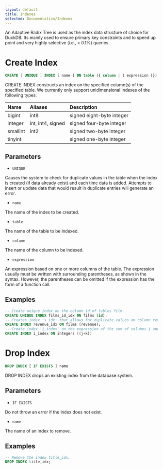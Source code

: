 ```yaml
---
layout: default
title: Indexes
selected: Documentation/Indexes
---
```

An Adaptive Radix Tree is used as the index data structure of choice for DuckDB. Its mainly used to ensure primary key constraints and to speed up point and very highly selective (i.e., < 0.1%) queries.

# Create Index
```sql
CREATE [ UNIQUE ] INDEX [ name ] ON table ({ column | ( expression )})
```
CREATE INDEX constructs an index on the specified column(s) of the specified table. We currently only support unidimensional indexes of the following types:

| Name | Aliases | Description |
|:---|:---|:---|
| bigint | int8 | signed eight-byte integer |
| integer | int, int4, signed | signed four-byte integer |
| smallint | int2 | signed two-byte integer|
| tinyint |   | signed one-byte integer|

## Parameters

* `UNIQUE`

Causes the system to check for duplicate values in the table when the index is created (if data already exist) and each time data is added. Attempts to insert or update data that would result in duplicate entries will generate an error.

* `name`

The name of the index to be created.

* `table`

The name of the table to be indexed.

* `column`

The name of the column to be indexed.

* `expression`

An expression based on one or more columns of the table. The expression usually must be written with surrounding parentheses, as shown in the syntax. However, the parentheses can be omitted if the expression has the form of a function call.

## Examples

```sql
-- Create unique index on the column id of tables film.
CREATE UNIQUE INDEX films_id_idx ON films (id);
-- Creates index 's_idx' that allows for duplicate values on column revenue of films.
CREATE INDEX revenue_idx ON films (revenue);
-- Create index 'i_index' on the expression of the sum of columns j and k from table integers.
CREATE INDEX i_index ON integers ((j+k))
```

# Drop Index
```sql
DROP INDEX [ IF EXISTS ] name
```

DROP INDEX drops an existing index from the database system.


## Parameters

* `IF EXISTS`

Do not throw an error if the index does not exist.

* `name`

The name of an index to remove.

## Examples

```sql
-- Remove the index title_idx.
DROP INDEX title_idx;
```